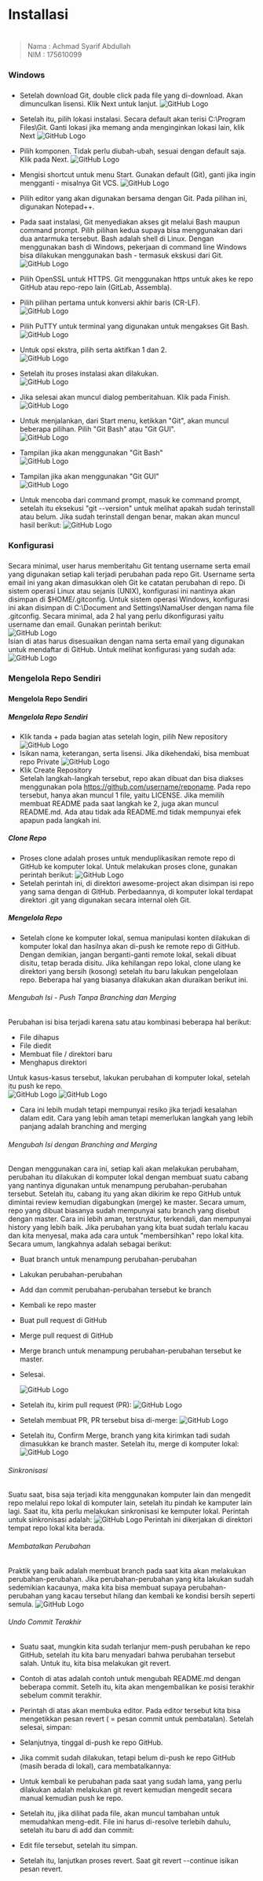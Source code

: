 # Installasi <h1>
>Nama   : Achmad Syarif Abdullah                
>NIM    : 175610099
### Windows <h3>

* Setelah download Git, double click pada file yang di-download. Akan dimunculkan lisensi. Klik Next untuk lanjut.
    ![GitHub Logo](/minggu-01/Gambar/inst/1.JPG)
* Setelah itu, pilih lokasi instalasi. Secara default akan terisi C:\Program Files\Git. Ganti lokasi jika memang anda menginginkan lokasi lain, klik Next
    ![GitHub Logo](/minggu-01/Gambar/inst/2.JPG)
* Pilih komponen. Tidak perlu diubah-ubah, sesuai dengan default saja. Klik pada Next.
    ![GitHub Logo](/minggu-01/Gambar/inst/3.JPG)
* Mengisi shortcut untuk menu Start. Gunakan default (Git), ganti jika ingin mengganti - misalnya Git VCS.
    ![GitHub Logo](/minggu-01/Gambar/inst/4.JPG)
* Pilih editor yang akan digunakan bersama dengan Git. Pada pilihan ini, digunakan Notepad++.

* Pada saat instalasi, Git menyediakan akses git melalui Bash maupun command prompt. Pilih pilihan kedua supaya bisa menggunakan dari dua antarmuka tersebut. Bash adalah shell di Linux. Dengan menggunakan bash di Windows, pekerjaan di command line Windows bisa dilakukan menggunakan bash - termasuk ekskusi dari Git.
    ![GitHub Logo](/minggu-01/Gambar/inst/5.JPG)
* Pilih OpenSSL untuk HTTPS. Git menggunakan https untuk akes ke repo GitHub atau repo-repo lain (GitLab, Assembla).

* Pilih pilihan pertama untuk konversi akhir baris (CR-LF).   
    ![GitHub Logo](/minggu-01/Gambar/inst/6.JPG)
* Pilih PuTTY untuk terminal yang digunakan untuk mengakses Git Bash.   
    ![GitHub Logo](/minggu-01/Gambar/inst/7.JPG)
* Untuk opsi ekstra, pilih serta aktifkan 1 dan 2.   
    ![GitHub Logo](/minggu-01/Gambar/inst/8.JPG)
* Setelah itu proses instalasi akan dilakukan.   
    ![GitHub Logo](/minggu-01/Gambar/inst/10.JPG)
* Jika selesai akan muncul dialog pemberitahuan. Klik pada Finish.   
    ![GitHub Logo](/minggu-01/Gambar/inst/11.JPG)
* Untuk menjalankan, dari Start menu, ketikkan "Git", akan muncul beberapa pilihan. Pilih "Git Bash" atau "Git GUI".   
    ![GitHub Logo](/minggu-01/Gambar/inst/new/1.jpg)
* Tampilan jika akan menggunakan "Git Bash"   
    ![GitHub Logo](/minggu-01/Gambar/inst/new/2.jpg)
* Tampilan jika akan menggunakan "Git GUI"   
    ![GitHub Logo](/minggu-01/Gambar/inst/new/3.jpg)
* Untuk mencoba dari command prompt, masuk ke command prompt, setelah itu eksekusi "git --version" untuk melihat apakah sudah terinstall atau belum. Jika sudah terinstall dengan benar, makan akan muncul hasil berikut:
    ![GitHub Logo](/minggu-01/Gambar/inst/new/4.jpg)

### Konfigurasi <h3>

Secara minimal, user harus memberitahu Git tentang username serta email yang digunakan setiap kali terjadi perubahan pada repo Git. Username serta email ini yang akan dimasukkan oleh Git ke catatan perubahan di repo. Di sistem operasi Linux atau sejanis (UNIX), konfigurasi ini nantinya akan disimpan di $HOME/.gitconfig. Untuk sistem operasi Windows, konfigurasi ini akan disimpan di C:\Document and Settings\NamaUser dengan nama file .gitconfig. Secara minimal, ada 2 hal yang perlu dikonfigurasi yaitu username dan email. Gunakan perintah berikut:   
    ![GitHub Logo](/minggu-01/Gambar/conf/4.PNG)   
Isian di atas harus disesuaikan dengan nama serta email yang digunakan untuk mendaftar di GitHub. Untuk melihat konfigurasi yang sudah ada:
    ![GitHub Logo](/minggu-01/Gambar/conf/5.jpg)

### Mengelola Repo Sendiri <h3>

#### Mengelola Repo Sendiri <h4>

##### Mengelola Repo Sendiri <h5>
* Klik tanda + pada bagian atas setelah login, pilih New repository   
    ![GitHub Logo](/minggu-01/Gambar/7.jpg)
* Isikan nama, keterangan, serta lisensi. Jika dikehendaki, bisa membuat repo Private
    ![GitHub Logo](/minggu-01/Gambar/8.jpg)
* Klik Create Repository   
Setelah langkah-langkah tersebut, repo akan dibuat dan bisa diakses menggunakan pola https://github.com/username/reponame. Pada repo tersebut, hanya akan muncul 1 file, yaitu LICENSE. Jika memilih membuat README pada saat langkah ke 2, juga akan muncul README.md. Ada atau tidak ada README.md tidak mempunyai efek apapun pada langkah ini.

##### Clone Repo <h5>
* Proses clone adalah proses untuk menduplikasikan remote repo di GitHub ke komputer lokal. Untuk melakukan proses clone, gunakan perintah berikut:
    ![GitHub Logo](/minggu-01/Gambar/10.jpg)
* Setelah perintah ini, di direktori awesome-project akan disimpan isi repo yang sama dengan di GitHub. Perbedaannya, di komputer lokal terdapat direktori .git yang digunakan secara internal oleh Git.

##### Mengelola Repo <h5>
* Setelah clone ke komputer lokal, semua manipulasi konten dilakukan di komputer lokal dan hasilnya akan di-push ke remote repo di GitHub. Dengan demikian, jangan berganti-ganti remote lokal, sekali dibuat disitu, tetap berada disitu. Jika kehilangan repo lokal, clone ulang ke direktori yang bersih (kosong) setelah itu baru lakukan pengelolaan repo. Beberapa hal yang biasanya dilakukan akan diuraikan berikut ini.

###### Mengubah Isi - Push Tanpa Branching dan Merging <h6>
Perubahan isi bisa terjadi karena satu atau kombinasi beberapa hal berikut:   

* File dihapus
* File diedit
* Membuat file / direktori baru
* Menghapus direktori  

Untuk kasus-kasus tersebut, lakukan perubahan di komputer lokal, setelah itu push ke repo.   
    ![GitHub Logo](/minggu-01/Gambar/12.jpg)
    ![GitHub Logo](/minggu-01/Gambar/13.jpg)
* Cara ini lebih mudah tetapi mempunyai resiko jika terjadi kesalahan dalam edit. Cara yang lebih aman tetapi memerlukan langkah yang lebih panjang adalah branching and merging

###### Mengubah Isi dengan Branching and Merging <h6>
Dengan menggunakan cara ini, setiap kali akan melakukan perubaham, perubahan itu dilakukan di komputer lokal dengan membuat suatu cabang yang nantinya digunakan untuk menampung perubahan-perubahan tersebut. Setelah itu, cabang itu yang akan dikirim ke repo GitHub untuk dimintai review kemudian digabungkan (merge) ke master. Secara umum, repo yang dibuat biasanya sudah mempunyai satu branch yang disebut dengan master. Cara ini lebih aman, terstruktur, terkendali, dan mempunyai history yang lebih baik. Jika perubahan yang kita buat sudah terlalu kacau dan kita menyesal, maka ada cara untuk "membersihkan" repo lokal kita. Secara umum, langkahnya adalah sebagai berikut:   

* Buat branch untuk menampung perubahan-perubahan
* Lakukan perubahan-perubahan
* Add dan commit perubahan-perubahan tersebut ke branch
* Kembali ke repo master
* Buat pull request di GitHub
* Merge pull request di GitHub
* Merge branch untuk menampung perubahan-perubahan tersebut ke master.
* Selesai.   

    ![GitHub Logo](/minggu-01/Gambar/15.jpg)

* Setelah itu, kirim pull request (PR):
    ![GitHub Logo](/minggu-01/Gambar/16.jpg)
* Setelah membuat PR, PR tersebut bisa di-merge:
    ![GitHub Logo](/minggu-01/Gambar/17.jpg)
* Setelah itu, Confirm Merge, branch yang kita kirimkan tadi sudah dimasukkan ke branch master. Setelah itu, merge di komputer lokal:
    ![GitHub Logo](/minggu-01/Gambar/18.jpg)

###### Sinkronisasi <h6>
Suatu saat, bisa saja terjadi kita menggunakan komputer lain dan mengedit repo melalui repo lokal di komputer lain, setelah itu pindah ke kamputer lain lagi. Saat itu, kita perlu melakukan sinkronisasi ke kemputer lokal. Perintah untuk sinkronisasi adalah:
    ![GitHub Logo](/minggu-01/Gambar/181.jpg)
Perintah ini dikerjakan di direktori tempat repo lokal kita berada.
###### Membatalkan Perubahan <h6>
Praktik yang baik adalah membuat branch pada saat kita akan melakukan perubahan-perubahan. Jika perubahan-perubahan yang kita lakukan sudah sedemikian kacaunya, maka kita bisa membuat supaya perubahan-perubahan yang kacau tersebut hilang dan kembali ke kondisi bersih seperti semula.
    ![GitHub Logo](/minggu-01/Gambar/20.jpg)

###### Undo Commit Terakhir <h6>
* Suatu saat, mungkin kita sudah terlanjur mem-push perubahan ke repo GitHub, setelah itu kita baru menyadari bahwa perubahan tersebut salah. Untuk itu, kita bisa melakukan git revert.

* Contoh di atas adalah contoh untuk mengubah README.md dengan beberapa commit. Setelh itu, kita akan mengembalikan ke posisi terakhir sebelum commit terakhir.

* Perintah di atas akan membuka editor. Pada editor tersebut kita bisa mengetikkan pesan revert ( = pesan commit untuk pembatalan). Setelah selesai, simpan:

* Selanjutnya, tinggal di-push ke repo GitHub.

* Jika commit sudah dilakukan, tetapi belum di-push ke repo GitHub (masih berada di lokal), cara membatalkannya:

* Untuk kembali ke perubahan pada saat yang sudah lama, yang perlu dilakukan adalah melakukan git revert <posisi> kemudian mengedit secara manual kemudian push ke repo.

* Setelah itu, jika dilihat pada file, akan muncul tambahan untuk memudahkan meng-edit. File ini harus di-resolve terlebih dahulu, setelah itu baru di add dan commit:

* Edit file tersebut, setelah itu simpan.

* Setelah itu, lanjutkan proses revert. Saat git revert --continue isikan pesan revert.
